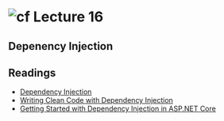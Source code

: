 # ![cf](http://i.imgur.com/7v5ASc8.png) Lecture 16

## Depenency Injection


## Readings
- [Dependency Injection](https://docs.microsoft.com/en-us/aspnet/core/fundamentals/dependency-injection)
- [Writing Clean Code with Dependency Injection](https://msdn.microsoft.com/en-us/magazine/mt703433.aspx)
- [Getting Started with Dependency Injection in ASP.NET Core](https://exceptionnotfound.net/getting-started-with-dependency-injection-in-asp-net-core/)